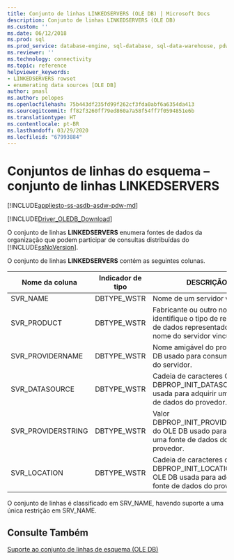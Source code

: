 ```yaml
---
title: Conjunto de linhas LINKEDSERVERS (OLE DB) | Microsoft Docs
description: Conjunto de linhas LINKEDSERVERS (OLE DB)
ms.custom: ''
ms.date: 06/12/2018
ms.prod: sql
ms.prod_service: database-engine, sql-database, sql-data-warehouse, pdw
ms.reviewer: ''
ms.technology: connectivity
ms.topic: reference
helpviewer_keywords:
- LINKEDSERVERS rowset
- enumerating data sources [OLE DB]
author: pmasl
ms.author: pelopes
ms.openlocfilehash: 75b443df235fd99f262cf3fda0abf6a6354da413
ms.sourcegitcommit: ff82f3260ff79ed860a7a58f54ff7f0594851e6b
ms.translationtype: HT
ms.contentlocale: pt-BR
ms.lasthandoff: 03/29/2020
ms.locfileid: "67993884"
---
```

# <a name="schema-rowsets---linkedservers-rowset"></a>Conjuntos de linhas do esquema – conjunto de linhas LINKEDSERVERS
[!INCLUDE[appliesto-ss-asdb-asdw-pdw-md](../../../includes/appliesto-ss-asdb-asdw-pdw-md.md)]

[!INCLUDE[Driver_OLEDB_Download](../../../includes/driver_oledb_download.md)]

  O conjunto de linhas **LINKEDSERVERS** enumera fontes de dados da organização que podem participar de consultas distribuídas do [!INCLUDE[ssNoVersion](../../../includes/ssnoversion-md.md)].  
  
 O conjunto de linhas **LINKEDSERVERS** contém as seguintes colunas.  
  
|Nome da coluna|Indicador de tipo|DESCRIÇÃO|  
|-----------------|--------------------|-----------------|  
|SVR_NAME|DBTYPE_WSTR|Nome de um servidor vinculado.|  
|SVR_PRODUCT|DBTYPE_WSTR|Fabricante ou outro nome que identifique o tipo de repositório de dados representado pelo nome do servidor vinculado.|  
|SVR_PROVIDERNAME|DBTYPE_WSTR|Nome amigável do provedor OLE DB usado para consumir dados do servidor.|  
|SVR_DATASOURCE|DBTYPE_WSTR|Cadeia de caracteres OLE DB DBPROP_INIT_DATASOURCE usada para adquirir uma fonte de dados do provedor.|  
|SVR_PROVIDERSTRING|DBTYPE_WSTR|Valor DBPROP_INIT_PROVIDERSTRING do OLE DB usado para adquirir uma fonte de dados do provedor.|  
|SVR_LOCATION|DBTYPE_WSTR|Cadeia de caracteres de DBPROP_INIT_LOCATION do OLE DB usada para adquirir uma fonte de dados do provedor.|  
  
 O conjunto de linhas é classificado em SRV_NAME, havendo suporte a uma única restrição em SRV_NAME.  
  
## <a name="see-also"></a>Consulte Também  
 [Suporte ao conjunto de linhas de esquema &#40;OLE DB&#41;](../../oledb/ole-db/schema-rowset-support-ole-db.md)  
  
  
